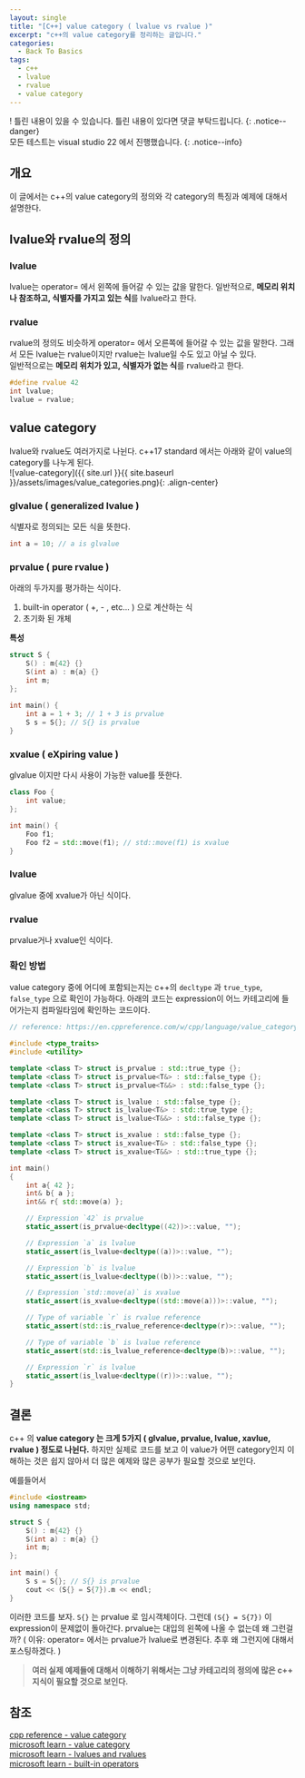 ```yaml
---
layout: single
title: "[C++] value category ( lvalue vs rvalue )"
excerpt: "c++의 value category를 정리하는 글입니다."
categories:
  - Back To Basics
tags:
  - c++
  - lvalue
  - rvalue
  - value category
---
```

! 틀린 내용이 있을 수 있습니다. 틀린 내용이 있다면 댓글 부탁드립니다.
{: .notice--danger}  
모든 테스트는 visual studio 22 에서 진행했습니다.
{: .notice--info}

## 개요
이 글에서는 c++의 value category의 정의와 각 category의 특징과 예제에 대해서 설명한다.  

## lvalue와 rvalue의 정의
### lvalue
lvalue는 operator= 에서 왼쪽에 들어갈 수 있는 값을 말한다. 일반적으로, **메모리 위치나 참조하고, 식별자를 가지고 있는 식**를 lvalue라고 한다. 
### rvalue
rvalue의 정의도 비슷하게 operator= 에서 오른쪽에 들어갈 수 있는 값을 말한다. 그래서 모든 lvalue는 rvalue이지만 rvalue는 lvalue일 수도 있고 아닐 수 있다.  
일반적으로는 **메모리 위치가 있고, 식별자가 없는 식**를 rvalue라고 한다.
```cpp
#define rvalue 42
int lvalue;
lvalue = rvalue;
```

## value category
lvalue와 rvalue도 여러가지로 나뉜다. c++17 standard 에서는 아래와 같이 value의 category를 나누게 된다.  
![value-category]({{ site.url }}{{ site.baseurl }}/assets/images/value_categories.png){: .align-center}
### glvalue ( generalized lvalue )
식별자로 정의되는 모든 식을 뜻한다.
```cpp
int a = 10; // a is glvalue
```

### prvalue ( pure rvalue )
아래의 두가지를 평가하는 식이다.  
1. built-in operator ( +, - , etc... ) 으로 계산하는 식
2. 초기화 된 개체

**특성**

```cpp
struct S {
    S() : m{42} {}
    S(int a) : m{a} {}
    int m;
};
 
int main() {
    int a = 1 + 3; // 1 + 3 is prvalue
    S s = S{}; // S{} is prvalue
}
```

### xvalue ( eXpiring value )
glvalue 이지만 다시 사용이 가능한 value를 뜻한다.
```cpp
class Foo {
    int value;
};

int main() {
    Foo f1;
    Foo f2 = std::move(f1); // std::move(f1) is xvalue
}
```

### lvalue
glvalue 중에 xvalue가 아닌 식이다.

### rvalue
prvalue거나 xvalue인 식이다.

### 확인 방법
value category 중에 어디에 포함되는지는 c++의 `decltype` 과 `true_type`, `false_type` 으로 확인이 가능하다. 아래의 코드는 expression이 어느 카테고리에 들어가는지 컴파일타임에 확인하는 코드이다. 
```cpp
// reference: https://en.cppreference.com/w/cpp/language/value_category

#include <type_traits>
#include <utility>

template <class T> struct is_prvalue : std::true_type {};
template <class T> struct is_prvalue<T&> : std::false_type {};
template <class T> struct is_prvalue<T&&> : std::false_type {};

template <class T> struct is_lvalue : std::false_type {};
template <class T> struct is_lvalue<T&> : std::true_type {};
template <class T> struct is_lvalue<T&&> : std::false_type {};

template <class T> struct is_xvalue : std::false_type {};
template <class T> struct is_xvalue<T&> : std::false_type {};
template <class T> struct is_xvalue<T&&> : std::true_type {};

int main()
{
	int a{ 42 };
	int& b{ a };
	int&& r{ std::move(a) };

	// Expression `42` is prvalue
	static_assert(is_prvalue<decltype((42))>::value, "");

	// Expression `a` is lvalue
	static_assert(is_lvalue<decltype((a))>::value, "");

	// Expression `b` is lvalue
	static_assert(is_lvalue<decltype((b))>::value, "");

	// Expression `std::move(a)` is xvalue
	static_assert(is_xvalue<decltype((std::move(a)))>::value, "");

	// Type of variable `r` is rvalue reference
	static_assert(std::is_rvalue_reference<decltype(r)>::value, "");

	// Type of variable `b` is lvalue reference
	static_assert(std::is_lvalue_reference<decltype(b)>::value, "");

	// Expression `r` is lvalue
	static_assert(is_lvalue<decltype((r))>::value, "");
}
```

## 결론
c++ 의 **value category 는 크게 5가지 ( glvalue, prvalue, lvalue, xavlue, rvalue ) 정도로 나뉜다.** 하지만 실제로 코드를 보고 이 value가 어떤 category인지 이해하는 것은 쉽지 않아서 더 많은 예제와 많은 공부가 필요할 것으로 보인다.

예를들어서
```cpp
#include <iostream>
using namespace std;

struct S {
    S() : m{42} {}
    S(int a) : m{a} {}
    int m;
};
 
int main() {
    S s = S{}; // S{} is prvalue
    cout << (S{} = S{7}).m << endl;
}
```
이러한 코드를 보자. `S{}` 는 prvalue 로 임시객체이다. 그런데 `(S{} = S{7})` 이 expression이 문제없이 돌아간다. prvalue는 대입의 왼쪽에 나올 수 없는데 왜 그런걸까? ( 이유: operator= 에서는 prvalue가 lvalue로 변경된다. 추후 왜 그런지에 대해서 포스팅하겠다. )

> **여러 실제 예제들에 대해서 이해하기 위해서는 그냥 카테고리의 정의에 많은 c++ 지식이 필요할 것으로 보인다.**

## 참조
[cpp reference - value category](https://en.cppreference.com/w/cpp/language/value_category)  
[microsoft learn - value category](https://learn.microsoft.com/en-us/cpp/cpp/lvalues-and-rvalues-visual-cpp?view=msvc-170)  
[microsoft learn - lvalues and rvalues](https://learn.microsoft.com/en-us/cpp/cpp/lvalues-and-rvalues-visual-cpp?view=msvc-170)  
[microsoft learn - built-in operators](https://learn.microsoft.com/en-us/cpp/cpp/cpp-built-in-operators-precedence-and-associativity?view=msvc-170)